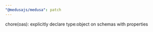 ```yaml
---
"@medusajs/medusa": patch
---
```


chore(oas): explicitly declare type:object on schemas with properties

